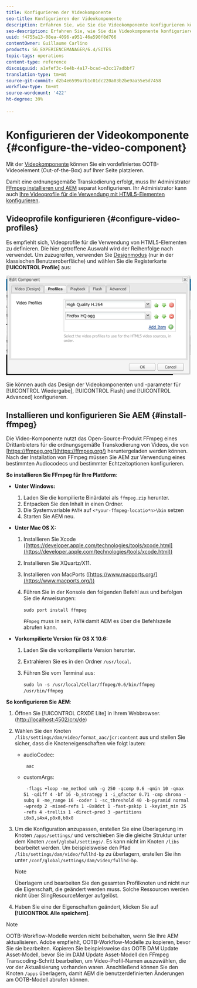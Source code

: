 ```yaml
---
title: Konfigurieren der Videokomponente
seo-title: Konfigurieren der Videokomponente
description: Erfahren Sie, wie Sie die Videokomponente konfigurieren können.
seo-description: Erfahren Sie, wie Sie die Videokomponente konfigurieren können.
uuid: f4755a13-08ea-4096-a951-46a590f8d766
contentOwner: Guillaume Carlino
products: SG_EXPERIENCEMANAGER/6.4/SITES
topic-tags: operations
content-type: reference
discoiquuid: a1efef3c-0e4b-4a17-bcad-e3cc17adbbf7
translation-type: tm+mt
source-git-commit: d2b4e6599a7b1c01dc220a03b2be9aa55e5d7458
workflow-type: tm+mt
source-wordcount: '422'
ht-degree: 39%

---
```



# Konfigurieren der Videokomponente {#configure-the-video-component}

Mit der [Videokomponente](/help/sites-authoring/default-components-foundation.md#video) können Sie ein vordefiniertes OOTB-Videoelement (Out-of-the-Box) auf Ihrer Seite platzieren.

Damit eine ordnungsgemäße Transkodierung erfolgt, muss Ihr Administrator [FFmpeg installieren und AEM](#install-ffmpeg) separat konfigurieren. Ihr Administrator kann auch [Ihre Videoprofile für die Verwendung mit HTML5-Elementen konfigurieren](#configure-video-profiles).

## Videoprofile konfigurieren  {#configure-video-profiles}

Es empfiehlt sich, Videoprofile für die Verwendung von HTML5-Elementen zu definieren. Die hier getroffene Auswahl wird der Reihenfolge nach verwendet. Um zuzugreifen, verwenden Sie [Designmodus](/help/sites-authoring/default-components-designmode.md) (nur in der klassischen Benutzeroberfläche) und wählen Sie die Registerkarte **[!UICONTROL Profile]** aus:

![chlimage_1-317](assets/chlimage_1-317.png)

Sie können auch das Design der Videokomponenten und -parameter für [!UICONTROL Wiedergabe], [!UICONTROL Flash] und [!UICONTROL Advanced] konfigurieren.

## Installieren und konfigurieren Sie AEM {#install-ffmpeg}

Die Video-Komponente nutzt das Open-Source-Produkt FFmpeg eines Drittanbieters für die ordnungsgemäße Transkodierung von Videos, die von [https://ffmpeg.org/](https://ffmpeg.org/) heruntergeladen werden können. Nach der Installation von FFmpeg müssen Sie AEM zur Verwendung eines bestimmten Audiocodecs und bestimmter Echtzeitoptionen konfigurieren.

**So installieren Sie FFmpeg für Ihre Plattform**:

* **Unter Windows:**

   1. Laden Sie die kompilierte Binärdatei als `ffmpeg.zip` herunter.
   1. Entpacken Sie den Inhalt in einen Ordner.
   1. Die Systemvariable `PATH` auf `<*your-ffmpeg-locatio*n>\bin` setzen
   1. Starten Sie AEM neu.

* **Unter Mac OS X:**

   1. Installieren Sie Xcode ([https://developer.apple.com/technologies/tools/xcode.html](https://developer.apple.com/technologies/tools/xcode.html))
   1. Installieren Sie XQuartz/X11.
   1. Installieren von MacPorts ([https://www.macports.org/](https://www.macports.org/))
   1. Führen Sie in der Konsole den folgenden Befehl aus und befolgen Sie die Anweisungen:

      `sudo port install ffmpeg`

      `FFmpeg` muss in sein,  `PATH` damit AEM es über die Befehlszeile abrufen kann.

* **Vorkompilierte Version für OS X 10.6:**

   1. Laden Sie die vorkompilierte Version herunter.
   1. Extrahieren Sie es in den Ordner `/usr/local`.
   1. Führen Sie vom Terminal aus:

      `sudo ln -s /usr/local/Cellar/ffmpeg/0.6/bin/ffmpeg /usr/bin/ffmpeg`

**So konfigurieren Sie AEM**:

1. Öffnen Sie [!UICONTROL CRXDE Lite] in Ihrem Webbrowser. ([http://localhost:4502/crx/de](http://localhost:4502/crx/de))
1. Wählen Sie den Knoten `/libs/settings/dam/video/format_aac/jcr:content` aus und stellen Sie sicher, dass die Knoteneigenschaften wie folgt lauten:

   * audioCodec:

      ```
       aac
      ```

   * customArgs:

      ```
       -flags +loop -me_method umh -g 250 -qcomp 0.6 -qmin 10 -qmax 51 -qdiff 4 -bf 16 -b_strategy 1 -i_qfactor 0.71 -cmp chroma -subq 8 -me_range 16 -coder 1 -sc_threshold 40 -b-pyramid normal -wpredp 2 -mixed-refs 1 -8x8dct 1 -fast-pskip 1 -keyint_min 25 -refs 4 -trellis 1 -direct-pred 3 -partitions i8x8,i4x4,p8x8,b8x8
      ```

1. Um die Konfiguration anzupassen, erstellen Sie eine Überlagerung im Knoten `/apps/settings/` und verschieben Sie die gleiche Struktur unter dem Knoten `/conf/global/settings/`. Es kann nicht im Knoten `/libs` bearbeitet werden. Um beispielsweise den Pfad `/libs/settings/dam/video/fullhd-bp` zu überlagern, erstellen Sie ihn unter `/conf/global/settings/dam/video/fullhd-bp`.

   >[!NOTE]
   >
   >Überlagern und bearbeiten Sie den gesamten Profilknoten und nicht nur die Eigenschaft, die geändert werden muss. Solche Ressourcen werden nicht über SlingResourceMerger aufgelöst.

1. Haben Sie eine der Eigenschaften geändert, klicken Sie auf **[!UICONTROL Alle speichern]**.

>[!NOTE]
>
>OOTB-Workflow-Modelle werden nicht beibehalten, wenn Sie Ihre AEM aktualisieren. Adobe empfiehlt, OOTB-Workflow-Modelle zu kopieren, bevor Sie sie bearbeiten. Kopieren Sie beispielsweise das OOTB DAM Update Asset-Modell, bevor Sie im DAM Update Asset-Modell den FFmpeg Transcoding-Schritt bearbeiten, um Video-Profil-Namen auszuwählen, die vor der Aktualisierung vorhanden waren. Anschließend können Sie den Knoten `/apps` überlagern, damit AEM die benutzerdefinierten Änderungen am OOTB-Modell abrufen können.

